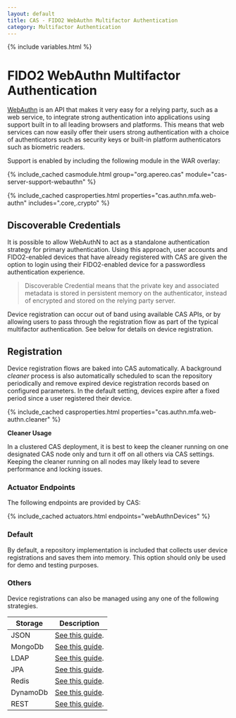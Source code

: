 ```yaml
---
layout: default
title: CAS - FIDO2 WebAuthn Multifactor Authentication
category: Multifactor Authentication
---
```


{% include variables.html %}

# FIDO2 WebAuthn Multifactor Authentication

[WebAuthn](https://webauthn.io/) is an API that makes it very easy 
for a relying party, such as a web service, to integrate strong 
authentication into applications using support built in to all leading browsers and platforms. This means 
that web services can now easily offer their users strong authentication with a choice of authenticators 
such as security keys or built-in platform authenticators such as biometric readers.

Support is enabled by including the following module in the WAR overlay:

{% include_cached casmodule.html group="org.apereo.cas" module="cas-server-support-webauthn" %}

{% include_cached casproperties.html properties="cas.authn.mfa.web-authn" includes=".core,.crypto" %}

## Discoverable Credentials

It is possible to allow WebAuthN to act as a standalone authentication strategy for primary authentication. Using this approach,
user accounts and FIDO2-enabled devices that have already registered with 
CAS are given the option to login using their FIDO2-enabled device for a passwordless authentication experience.

> Discoverable Credential means that the private key and associated metadata is stored in persistent 
memory on the authenticator, instead of encrypted and stored on the relying party server. 

Device registration can occur out of band using available CAS APIs, or by allowing users to pass through the registration flow
as part of the typical multifactor authentication. See below for details on device registration.

## Registration

Device registration flows are baked into CAS automatically. A background 
*cleaner* process is also automatically scheduled to scan the 
repository periodically and remove expired device registration records 
based on configured parameters. In the default setting, devices
expire after a fixed period since a user registered their device. 

{% include_cached casproperties.html properties="cas.authn.mfa.web-authn.cleaner" %}

<div class="alert alert-warning"><strong>Cleaner Usage</strong><p>In a clustered CAS deployment, it is best to keep 
the cleaner running on one designated CAS node only and turn it off on all others via CAS settings. Keeping the cleaner running 
on all nodes may likely lead to severe performance and locking issues.</p></div>

### Actuator Endpoints

The following endpoints are provided by CAS:

{% include_cached actuators.html endpoints="webAuthnDevices" %}

### Default

By default, a repository implementation is included that collects 
user device registrations and saves them into memory.
This option should only be used for demo and testing purposes.

### Others

Device registrations can also be managed using any one of the following strategies.

| Storage  | Description                                                                 |
|----------|-----------------------------------------------------------------------------|
| JSON     | [See this guide](FIDO2-WebAuthn-Authentication-Registration-JSON.html).     |
| MongoDb  | [See this guide](FIDO2-WebAuthn-Authentication-Registration-MongoDb.html).  |
| LDAP     | [See this guide](FIDO2-WebAuthn-Authentication-Registration-LDAP.html).     |
| JPA      | [See this guide](FIDO2-WebAuthn-Authentication-Registration-JPA.html).      |
| Redis    | [See this guide](FIDO2-WebAuthn-Authentication-Registration-Redis.html).    |
| DynamoDb | [See this guide](FIDO2-WebAuthn-Authentication-Registration-DynamoDb.html). |
| REST     | [See this guide](FIDO2-WebAuthn-Authentication-Registration-Rest.html).     |


